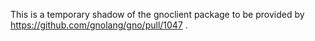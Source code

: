 This is a temporary shadow of the gnoclient package to be provided by https://github.com/gnolang/gno/pull/1047 .
